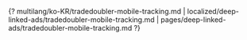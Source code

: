 {? multilang/ko-KR/tradedoubler-mobile-tracking.md | localized/deep-linked-ads/tradedoubler-mobile-tracking.md | pages/deep-linked-ads/tradedoubler-mobile-tracking.md ?}
